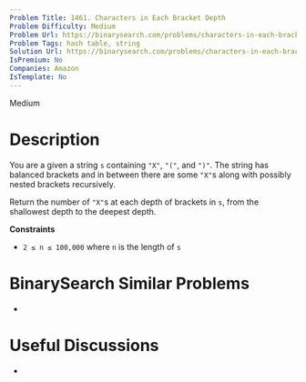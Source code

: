 ```yaml
---
Problem Title: 1461. Characters in Each Bracket Depth
Problem Difficulty: Medium
Problem Url: https://binarysearch.com/problems/characters-in-each-bracket-depth/
Problem Tags: hash table, string
Solution Url: https://binarysearch.com/problems/characters-in-each-bracket-depth/solutions/
IsPremium: No
Companies: Amazon
IsTemplate: No
---
```


<span style="color: ;">Medium</span>

# Description

You are a given a string `s` containing `"X"`, `"("`, and `")"`. The string has balanced brackets and in between there are some `"X"`s along with possibly nested brackets recursively.

Return the number of `"X"`s at each depth of brackets in `s`, from the shallowest depth to the deepest depth.

**Constraints**
- `2 ≤ n ≤ 100,000` where `n` is the length of `s`

# BinarySearch Similar Problems

- []()

# Useful Discussions

- []()
